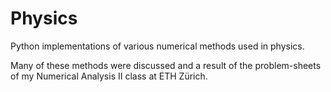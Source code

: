 # Physics
Python implementations of various numerical methods used in physics.

Many of these methods were discussed and a result of the problem-sheets of my Numerical Analysis II class at ETH Zürich.
